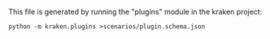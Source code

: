 This file is generated by running the "plugins" module in the kraken project:

```
python -m kraken.plugins >scenarios/plugin.schema.json
```